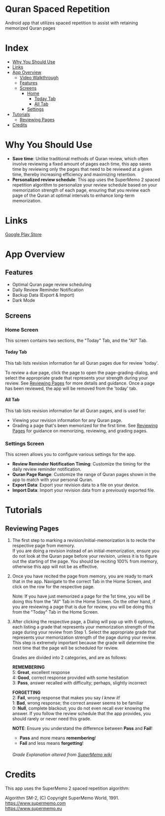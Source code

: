 # Quran Spaced Repetition

Android app that utilizes spaced repetition to assist with retaining memorized Quran pages

# Index

* [Why You Should Use](#why-you-should-use)
* [Links](#links)
* [App Overview](#app-overview)
    * [Video Walkthrough](#video-walkthrough)
    * [Features](#features)
    * [Screens](#screens)
        * [Home](#home-screen)
            * [Today Tab](#today-tab)
            * [All Tab](#all-tab)
        * [Settings](#settings-screen)
* [Tutorials](#tutorials)
    * [Reviewing Pages](#reviewing-pages)
* [Credits](#credits)

# Why You Should Use

* **Save time**: Unlike traditional methods of Quran review, which often involve reviewing a fixed
  amount of pages each time, this app saves time by reviewing only the pages that need to be
  reviewed at a given time, thereby increasing efficiency and maximizing retention.
* **Personalized review schedule**: This app uses the SuperMemo 2 spaced repetition algorithm to
  personalize your review schedule based on your memorization strength of each page, ensuring that
  you review each page of the Quran at optimal intervals to enhance long-term memorization.

# Links

[Google Play Store](https://play.google.com/store/apps/details?id=com.github.ahmad_hossain.quranspacedrepetition)

# App Overview

## Features

* Optimal Quran page review scheduling
* Daily Review Reminder Notification
* Backup Data (Export & Import)
* Dark Mode

## Screens

### Home Screen

This screen contains two sections, the "Today" Tab, and the "All" Tab.

#### Today Tab

This tab lists revision information far all Quran pages due for review 'today'.

To review a due page, click the page to open the page-grading-dialog, and select the appropriate
grade that represents your strength during your review. See [Reviewing Pages](#reviewing-pages) for
more details and guidance. Once a page has been reviewed, the app will be removed from the 'today'
tab.

#### All Tab

This tab lists revision information far all Quran pages, and is used for:

* Viewing your revision information for any Quran page.
* Grading a page that's been memorized for the first time.
  See [Reviewing Pages](#reviewing-pages) for guidance on memorizing, reviewing, and grading
  pages.

### Settings Screen

This screen allows you to configure various settings for the app.

* **Review Reminder Notification Timing**: Customize the timing for the daily review reminder
  notification.
* **Quran Page Range**: Customize the range of Quran pages shown in the app to match with your
  personal Quran.
* **Export Data**: Export your revision data to a file on your device.
* **Import Data**: Import your revision data from a previously exported file.

# Tutorials

## Reviewing Pages

1. The first step to marking a revision/initial-memorization is to recite the respective page
   from memory. \
   If you are doing a revision instead of an initial-memorization, ensure you do not
   look at the Quran page before your revision, unless it is to figure out the starting of the page.
   You should be reciting 100% from memory, otherwise this app will not be as effective.

2. Once you have recited the page from memory, you are ready to mark that in the app. Navigate to
   the correct Tab in the Home Screen, and click on the row for the respective page.

   Note: If you have just memorized a page for the 1st time, you will be doing this from the "All"
   Tab in the Home Screen. On the other hand, if you are reviewing a page that is due for review,
   you will be doing this from the "Today" Tab in the Home Screen.

3. After clicking the respective page, a Dialog will pop up with 6 options, each listing a grade
   that represents your memorization strength of the page during your review from Step 1. Select the
   appropriate grade that represents your memorization strength of the page during your review. This
   step is extremely important because the grade will determine the next time that the page will be
   scheduled for review.

   Grades are divided into 2 categories, and are as follows:

   **REMEMBERING** \
   5: **Great**, excellent response \
   4: **Good**, correct response provided with some hesitation \
   3: **Pass**, answer recalled with difficulty; perhaps, slightly incorrect

   **FORGETTING** \
   2: **Fail**, wrong response that makes you say *I knew it!* \
   1: **Bad**, wrong response; the correct answer seems to be familiar \
   0: **Null**, complete blackout; you do not even recall ever knowing the answer. If you follow the
   review schedule that the app provides, you should rarely or never need this grade.

   **NOTE**: Ensure you understand the difference between **Pass** and **Fail**!
    * **Pass** and more means **remembering**!
    * **Fail** and less means **forgetting**!

   ###### Grade Explanation altered from [SuperMemo wiki](https://super-memory.com/help/learn.htm)

# Credits

This app uses the SuperMemo 2 spaced repetition algorithm:

Algorithm SM-2, (C) Copyright SuperMemo World, 1991. \
https://www.supermemo.com \
https://www.supermemo.eu
